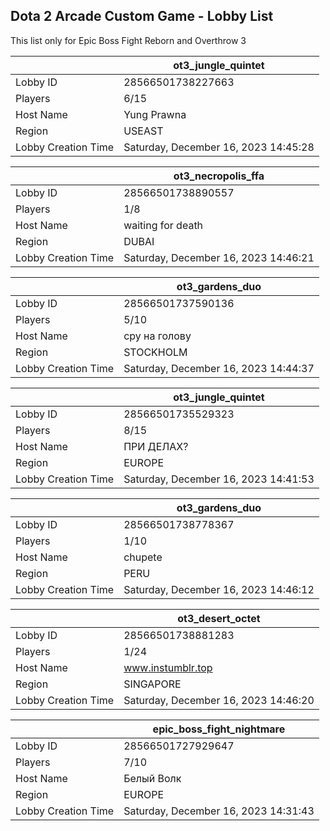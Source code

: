 ## Dota 2 Arcade Custom Game - Lobby List

This list only for Epic Boss Fight Reborn and Overthrow 3

|  | ot3_jungle_quintet |
| ------ | ------ |
| Lobby ID | 28566501738227663 |
| Players | 6/15 |
| Host Name | Yung Prawna |
| Region | USEAST |
| Lobby Creation Time | Saturday, December 16, 2023 14:45:28 |


|  | ot3_necropolis_ffa |
| ------ | ------ |
| Lobby ID | 28566501738890557 |
| Players | 1/8 |
| Host Name | waiting for death |
| Region | DUBAI |
| Lobby Creation Time | Saturday, December 16, 2023 14:46:21 |


|  | ot3_gardens_duo |
| ------ | ------ |
| Lobby ID | 28566501737590136 |
| Players | 5/10 |
| Host Name | сру на голову |
| Region | STOCKHOLM |
| Lobby Creation Time | Saturday, December 16, 2023 14:44:37 |


|  | ot3_jungle_quintet |
| ------ | ------ |
| Lobby ID | 28566501735529323 |
| Players | 8/15 |
| Host Name | ПРИ ДЕЛАХ? |
| Region | EUROPE |
| Lobby Creation Time | Saturday, December 16, 2023 14:41:53 |


|  | ot3_gardens_duo |
| ------ | ------ |
| Lobby ID | 28566501738778367 |
| Players | 1/10 |
| Host Name | chupete |
| Region | PERU |
| Lobby Creation Time | Saturday, December 16, 2023 14:46:12 |


|  | ot3_desert_octet |
| ------ | ------ |
| Lobby ID | 28566501738881283 |
| Players | 1/24 |
| Host Name | www.instumblr.top |
| Region | SINGAPORE |
| Lobby Creation Time | Saturday, December 16, 2023 14:46:20 |


|  | epic_boss_fight_nightmare |
| ------ | ------ |
| Lobby ID | 28566501727929647 |
| Players | 7/10 |
| Host Name | Белый Волк |
| Region | EUROPE |
| Lobby Creation Time | Saturday, December 16, 2023 14:31:43 |


